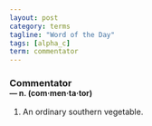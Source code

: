 ```yaml
---
layout: post
category: terms
tagline: "Word of the Day"
tags: [alpha_c]
term: commentator
---
```


<h3>Commentator<br/> <small>&mdash; n. (com<span>&middot;</span>men<span>&middot;</span>ta<span>&middot;</span>tor)</small></h3>
<p><ol>
<li>An ordinary southern vegetable.</li>
</ol></p>
